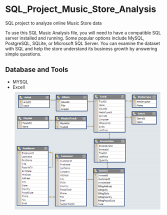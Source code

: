 # SQL_Project_Music_Store_Analysis
SQL project to analyze online Music Store data

To use this SQL Music Analysis file, you will need to have a compatible SQL server installed and running.
Some popular options include MySQL, PostgreSQL, SQLite, or Microsoft SQL Server. You can examine the dataset with SQL and help the store understand its business growth by answering simple questions.

## Database and Tools
* MYSQL
* Excell
 ![Schema Image](Music_Store_Project/MusicDatabaseSchema.png)

